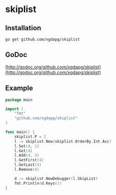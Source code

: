 # skiplist

## Installation

    go get github.com/xgdapg/skiplist

## GoDoc
[http://godoc.org/github.com/xgdapg/skiplist](http://godoc.org/github.com/xgdapg/skiplist)

## Example
```go
package main

import (
	"fmt"
	"github.com/xgdapg/skiplist"
)

func main() {
	skiplist.P = 2
	l := skiplist.New(skiplist.OrderBy.Int.Asc)
	l.Set(4, 1)
    l.Get(4)
    l.Add(4, 2)
    l.GetFirst(4)
    l.GetLast(4)
    l.Remove(4)

    d := skiplist.NewDebugger(l.SkipList)
    fmt.Println(d.Keys())
}
```

